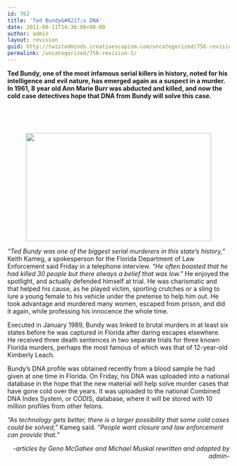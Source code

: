 ```yaml
---
id: 762
title: 'Ted Bundy&#8217;s DNA'
date: 2011-08-11T14:36:08+00:00
author: admin
layout: revision
guid: http://twistedminds.creativescapism.com/uncategorized/756-revision-5/
permalink: /uncategorized/756-revision-5/
---
```

<p class="dropcap-first">
  <strong>Ted Bundy, one of the most infamous serial killers in history, noted for his intelligence and evil nature, has emerged again as a suspect in a murder. In 1961, 8 year old Ann Marie Burr was abducted and killed, and now the cold case detectives hope that DNA from Bundy will solve this case.</strong>
</p>

<p style="text-align: center;">
  &nbsp;
</p>

<p style="text-align: center;">
  &nbsp;
</p>

<p style="text-align: center;">
  <em><img class="aligncenter" src="http://www.latimes.com/media/photo/2011-08/63775929.jpg" alt="" width="420" height="245" /></em>
</p>

<p style="text-align: left;">
  <em>&#8220;Ted Bundy was one of the biggest serial murderers in this state&#8217;s history,&#8221;</em> Keith Kameg, a spokesperson for the Florida Department of Law Enforcement said Friday in a telephone interview. <em>&#8220;He often boasted that he had killed 30 people but there always a belief that was low.&#8221;</em> He enjoyed the spotlight, and actually defended himself at trial. He was charismatic and that helped his cause, as he played victim, sporting crutches or a sling to lure a young female to his vehicle under the pretense to help him out. He took advantage and murdered many women, escaped from prison, and did it again, while professing his innocence the whole time.
</p>

<p style="text-align: left;">
  Executed in January 1989, Bundy was linked to brutal murders in at least six states before he was captured in Florida after daring escapes elsewhere. He received three death sentences in two separate trials for three known Florida murders, perhaps the most famous of which was that of 12-year-old Kimberly Leach.
</p>

<p style="text-align: left;">
  Bundy’s DNA profile was obtained recently from a blood sample he had given at one time in Florida. On Friday, his DNA was uploaded into a national database in the hope that the new material will help solve murder cases that have gone cold over the years. It was uploaded to the national Combined DNA Index System, or CODIS, database, where it will be stored with 10 million profiles from other felons.
</p>

<p style="text-align: left;">
  <em>&#8220;As technology gets better, there is a larger possibility that some cold cases could be solved,&#8221;</em> Kameg said.<em> &#8220;People want closure and law enforcement can provide that.&#8221;</em>
</p>

<p style="text-align: right;">
  <em>-articles by Geno McGahee and Michael Muskal rewritten and adapted by admin-</em>
</p>